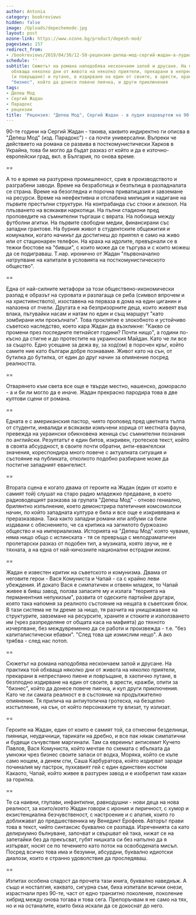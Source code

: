 ```yaml
---
author: Antonia
category: bookreviews
hidden: false
image: /Uploads/depechemode.jpg
layout: post
ozone-link: https://www.ozone.bg/product/depesh-mod/
pageviews: 157
redirect_from:
- /bookreviews/2019/04/30/12-50-рецензия-депеш-мод-сергий-жадан-в-лудия-водовъртеж-на-90-те
schedule: ''
subtitle: Сюжетът на романа наподобява нескончаем запой и друсане. На практика той
  обхваща няколко дни от живота на няколко приятели, прекарани в непрестанно пиене
  (и повръщане) и лутане, в издирване на един от своите, в арести, кражби, опити за
  "бизнес", който да донесе повече пиячка, и други приключения
tags:
- Депеш Мод
- Сергий Жадан
- Парадокс
- рецензии
title: 'Рецензия: "Депеш Мод", Сергий Жадан - в лудия водовъртеж на 90-те'
---
```


90-те години на Сергий Жадан - такива, каквито индиректно ги описва в "Депеш Мод" (изд. Парадокс") - са почти универсални. Въпреки че действието на романа се развива в посткомунистически Харков в Украйна, това би могло да бъдат разказ от който и да е източно-европейски град, вкл. в България, по онова време.

\==

А то е време на разтурена промишленост, срив в производството и разграбени заводи. Време на безработица и безпътица в разпадналата се страна. Време на безогледна и порочна приватицазия и завземане на ресурси. Време на неефективна и отслабена милиция и надигане на първите престъпни структури. На контрабанда със стоки и алкохол. На плъзването на всякакви наркотици. На пълни стадиони пред проповедите на съмнителни търгаши с вярата. На побоища между футболни агитки. На първите свободни медии, финансирани със западни грантове. На бурния живот в студентските общежития и комуналки, когато начинът да достигнеш до приятел е само на живо или от стационарен телефон. На краха на идолите, превърнали се в тежки бюстове на "бивши", с които може да се търгува и с които можеш да се подиграваш. Т.нар. иронично от Жадан "първоначално натрупване на капитали в условията на посткомунистическото общество".

\==

Една от най-силните метафори за този обществено-икономически разпад е образът на суровата и разлагаща се риба (символ впрочем и на християнството), изоставена на перваза в дома на един циганин и налазена от пчели. Другата е на безпризорните деца, които живеят във влака, пътувайки насам и натам по един и същ маршрут "като зомбирани или прокълнати". Това проклятие е злокобното и устойчиво съветско наследство, което кара Жадан да възкликне: "Какво се промени през последните петнайсет години? Почти нищо", а години по-късно да стигне и до протестите на украинския Майдан. Като че ли все за същото. Едно усещане за дежа ву, за ход(ом) в порочен кръг, който самите ние като българи добре познаваме. Живот като на сън, от бутилка до бутилка, от един до друг начин за опиянение посред реалността. 

\==

Отварянето към света все още е твърде местно, нашенско, доморасло - а и би ли могло да е иначе. Жадан прекрасно пародира това в две култови сцени от романа. 

\==

Едната е с американския пастор, чиято проповед пред цветната тълпа от студенти, инвалиди и всякакви измъчени хорица от местната фауна, превежда на украински обикновена женица със съмнителни познания по английски. Резултатът е един битов, изкривен, гротесков текст, който в своята абсурдност, в своите почти обратни, анти-евангелски значения, кореспондира много повече с актуалната ситуация и състояние на публиката, отколкото подобно разбиране може да постигне западният евангелист. 

\==

Втората сцена е когато двама от героите на Жадан (един от които е самият той) слушат на старо радио младежко предаване, в което радиоводещият разказва за групата "Депеш Мод" - отново гениално, брилянтно изпълнение, което демонстрира патетичния комсомолски начин, по който западната култура е била и все още е изкривявана и преразказвана. Така както западни романи или албуми са били издавани с обяснението, че са критика на загнилото буржоазно общество и на империализма. Историята на "Депеш Мод" която чуваме, няма нищо общо с истинската - тя се превръща с мелодраматичен пролетарски разказ от подобен тип, а музиката, която звучи, не е тяхната, а на една от най-кичозните национални естрадни икони. 

\==

Жадан е известен критик на съветското и комунизма. Двама от неговите герои - Вася Комуниста и Чапай - са с крайно леви убеждения. И докато Вася е симпатичен и отвеян младеж, то Чапай живее в бивш завод, ползва запасите му и излага "теорията на перманентния непукизъм", развита от одеските партийни другари, която така напомня за реалното състояние на нещата в съветския блок. В тази система не ти дреме за нищо, тя разчита на унищожаване на структурите, завземане на ресурсите, храните и стоките и използването им (чрез разпределяне от общата каса на мафията) до тяхното изчерпване, без междувременно да се работи и произвежда - т.е. "без капиталистически ебавки". "След това ще измислим нещо". А ако трябва - след нас потоп. 

\==

Сюжетът на романа наподобява нескончаем запой и друсане. На практика той обхваща няколко дни от живота на няколко приятели, прекарани в непрестанно пиене и повръщане, в хаотично лутане, в безплодно издирване на един от своите, в арести, кражби, опити за "бизнес", който да донесе повече пиячка, и куп други приключения. Като че ли самата реалност е в състояние на продължително опиянение. Тя прилича на антиутопична гротеска, на безцелно изстъпление, на сън, от който персонажите ту влизат, ту излизат. 

\==

Героите на Жадан, един от които е самият той, са отнесени безделници, пияници, неудачници, тарикати на дребно, и все пак някак симпатични и будещи съчувствие маргинали. Там са евреинът антисемит Кучето Павлов, Вася Комуниста, който мечтае по схемата с ябълката да умножи чрез бизнес своите запаси от водка, Моряка, който се къпе само нощем, а денем спи, Саша Карбуратора, който издирват заради починалия му пастрок, пухкавият гей с един единствен костюм Какаото, Чапай, който живее в разтурен завод и е изобретил там казан за горилка. 

\==

Те са наивни, глупави, инфантилни, равнодушни - нови деца на нова реалност, за които/която Жадан говори с ирония и лиричност, с хумор и екзистенциална безчувственост, с настроение и с апатия, които го доближават до предшественика му Венедикт Ерофеев. Авторът прави това в текст, чийто синтаксис буквално се разпада. Изреченията са като делириумно бълнуване, започват и свършват ей така, нижат се на запетайки без да прекъсват, губят нишката си без напълно да я изтърват, носят се по течението като поток на освободената мисъл. Посред всичко това има и безумни, абсурдни, буквално идиотски диалози, които е странно удоволствие да проследяваш. 

\==

Изпитах особена сладост да прочета тази книга, буквално наведнъж. А също и носталгия, каквато, сигурна съм, биха изпитали всички онези, израстнали през 90-те, част от едно транзитно поколение, поколение хибрид между онова тогава и това сега. Препоръчвам я не само на тях, но и на останалите, които биха искали да се докоснат до него.